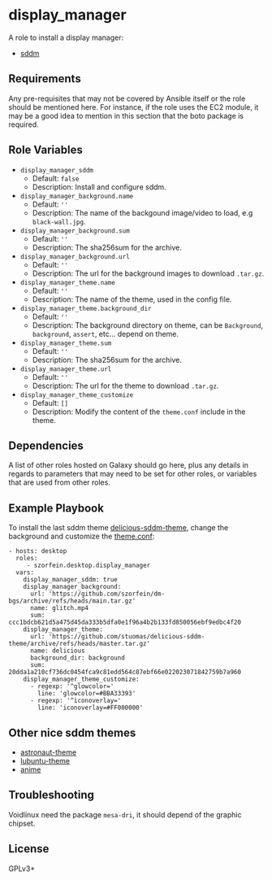 display_manager
===============

A role to install a display manager:

- [sddm](https://github.com/sddm/sddm)

Requirements
------------

Any pre-requisites that may not be covered by Ansible itself or the role should be mentioned here. For instance, if the role uses the EC2 module, it may be a good idea to mention in this section that the boto package is required.

Role Variables
--------------

- `display_manager_sddm`
  - Default: `false`
  - Description: Install and configure sddm.
- `display_manager_background.name`
  - Default: `''`
  - Description: The name of the backgound image/video to load, e.g `black-wall.jpg`.
- `display_manager_background.sum`
  - Default: `''`
  - Description: The sha256sum for the archive.
- `display_manager_background.url`
  - Default: `''`
  - Description: The url for the background images to download `.tar.gz`.
- `display_manager_theme.name`
  - Default: `''`
  - Description: The name of the theme, used in the config file.
- `display_manager_theme.background_dir`
  - Default: `''`
  - Description: The background directory on theme, can be `Background`,
    `background`, `assert`, etc... depend on theme.
- `display_manager_theme.sum`
  - Default: `''`
  - Description: The sha256sum for the archive.
- `display_manager_theme.url`
  - Default: `''`
  - Description: The url for the theme to download `.tar.gz`.
- `display_manager_theme_customize`
  - Default: `[]`
  - Description: Modify the content of the `theme.conf` include in the theme.

Dependencies
------------

A list of other roles hosted on Galaxy should go here, plus any details in regards to parameters that may need to be set for other roles, or variables that are used from other roles.

Example Playbook
----------------

To install the last sddm theme [delicious-sddm-theme](https://github.com/stuomas/delicious-sddm-theme), change the background and customize the [theme.conf](https://github.com/stuomas/delicious-sddm-theme/blob/master/theme.conf):

    - hosts: desktop
      roles:
         - szorfein.desktop.display_manager
      vars:
        display_manager_sddm: true
        display_manager_background:
          url: 'https://github.com/szorfein/dm-bgs/archive/refs/heads/main.tar.gz'
          name: glitch.mp4
          sum: ccc1bdcb621d5a475d45da333b5dfa0e1f96a4b2b133fd850056ebf9edbc4f20
        display_manager_theme:
          url: 'https://github.com/stuomas/delicious-sddm-theme/archive/refs/heads/master.tar.gz'
          name: delicious
          background_dir: background
          sum: 20dda1a210cf736dc0454fca9c81edd564c87ebf66e022023071842759b7a960
        display_manager_theme_customize:
          - regexp: '^glowcolor='
            line: 'glowcolor=#BBA33393'
          - regexp: '^iconoverlay='
            line: 'iconoverlay=#FF000000'


Other nice sddm themes
----------------------

- [astronaut-theme](https://github.com/Keyitdev/sddm-astronaut-theme)
- [lubuntu-theme](https://github.com/the-zero885/lubuntu-sddm-theme)
- [anime](https://github.com/shinas101/Anime-sddm-theme)

Troubleshooting
---------------

Voidlinux need the package `mesa-dri`, it should depend of the graphic
chipset.

License
-------

GPLv3+
